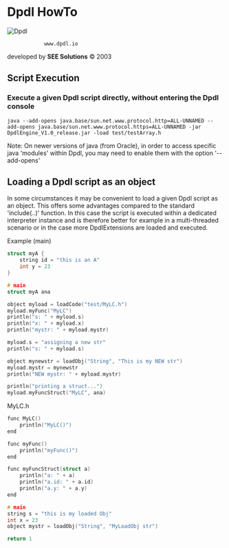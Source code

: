 # Dpdl HowTo

![Dpdl](https://www.dpdl.io/images/dpdl-io.png)

				www.dpdl.io

developed by
**SEE Solutions**
&copy; 2003	


## Script Execution

### Execute a given Dpdl script directly, without entering the Dpdl console

```
java --add-opens java.base/sun.net.www.protocol.http=ALL-UNNAMED --add-opens java.base/sun.net.www.protocol.https=ALL-UNNAMED -jar DpdlEngine_V1.0_release.jar -load test/testArray.h
```
Note: On newer versions of java (from Oracle), in order to access specific java 'modules' within Dpdl, you may need to enable them with the option '--add-opens'


## Loading a Dpdl script as an object

In some circumstances it may be convenient to load a given Dpdl script as an object. 
This offers some advantages compared to the standard 'include(..)' function.
In this case the script is executed within a dedicated interpreter instance and is therefore better for example in a multi-threaded scenario or in the case more DpdlExtensions are loaded and executed.

Example (main)
```c
struct myA {
	string id = "this is an A"
	int y = 23
}

# main
struct myA ana

object myload = loadCode("test/MyLC.h")
myload.myFunc("MyLC")
println("s: " + myload.s)
println("x: " + myload.x)
println("mystr: " + myload.mystr)

myload.s = "assigning a new str"
println("s: " + myload.s)

object mynewstr = loadObj("String", "This is my NEW str")
myload.mystr = mynewstr
println("NEW mystr: " + myload.mystr)

println("printing a struct...")
myload.myFuncStruct("MyLC", ana)
```

MyLC.h
```c
func MyLC()
	println("MyLC()")
end

func myFunc()
	println("myFunc()")
end

func myFuncStruct(struct a)
	println("a: " + a)
	println("a.id: " + a.id)
	println("a.y: " + a.y)
end

# main
string s = "this is my loaded Obj"
int x = 23
object mystr = loadObj("String", "MyLoadObj str")

return 1
```

